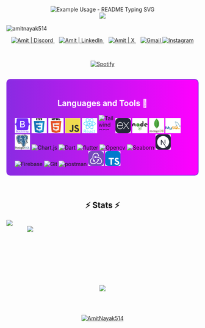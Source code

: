 <p align="center">
  <img src="https://readme-typing-svg.demolab.com/?lines=Hello+👋+I'm+Amit;Full+Stack+Developer;&font=Fira%20Code&center=true&width=380&height=50&duration=4000&pause=1000" alt="Example Usage - README Typing SVG">
  <br>
   <a  href="https://amitnayak.xyz"><img height="30" src="https://img.shields.io/badge/Portfolio-FFFFFF?style=for-the-badge&logo=nginx&logoColor=black"></a>
<div style="display: inline-block;">
  <img src="https://komarev.com/ghpvc/?username=AmitNayak514&label=Profile%20views&color=0e75b6&style=flat" alt="amitnayak514" />
</div>
</p>

<p align="center">
    <a href="">
        <img alt="Amit | Discord" width="40" height="40" src="https://skillicons.dev/icons?i=discord" />
    </a>&nbsp;&nbsp; 
    <a href="https://www.linkedin.com/in/amit-nayak-61a252233?utm_source=share&utm_campaign=share_via&utm_content=profile&utm_medium=android_app" target="_blank">
        <img alt="Amit | LinkedIn" width="40" height="40" src="https://skillicons.dev/icons?i=linkedin" />
    </a>&nbsp;&nbsp; 
    <a href="https://x.com/FlaSH514D?t=K1_-2XsnS2ZrPbU5I3Ohiw&s=09" target="_blank">
        <img alt="Amit | X" width="40" height="40" src="https://skillicons.dev/icons?i=twitter" />
    </a>&nbsp;&nbsp; 
    <a href="mailto: amitbabaninayak@gmail.com?subject='Hey there, nice connecting with you'" target="_blank">
        <img alt="Gmail" src="https://mailmeteor.com/logos/assets/PNG/Gmail_Logo_512px.png" width="40" height="40"/>
    </a>
<a href="https://raw.githubusercontent.com/tandpfun/skill-icons/65dea6c4eaca7da319e552c09f4cf5a9a8dab2c8/icons/Instagram.svg" target="_blank">
        <img alt="Instagram" src="https://static.vecteezy.com/system/resources/thumbnails/018/930/415/small_2x/instagram-logo-instagram-icon-transparent-free-png.png" width="40" height="40"/>
    </a>
</p>

&nbsp;<div align="center">
  [![Spotify](https://novatorem.vercel.app/api/spotify?background_color=0d1117&border_color=ffffff)](https://open.spotify.com/user/31brsy745umjb5o2mwimcig6tzqm?si=bcaa06b75b5c4781&nd=1&dlsi=2102b27b5c1f4823)
</div>

<br>
<div style="background-image: linear-gradient(to right, #8A2BE2, #FF00FF); padding: 20px; border-radius: 10px; border: 2px solid #8A2BE2;">
  <h2 align="center" style="color: white;">Languages and Tools 🚀</h2>
  
  <div align="left">
  <img src="https://raw.githubusercontent.com/devicons/devicon/master/icons/bootstrap/bootstrap-plain-wordmark.svg" alt="Bootstrap" width="40" height="40" style="display: inline-block;"/>
  <img src="https://raw.githubusercontent.com/devicons/devicon/master/icons/css3/css3-original-wordmark.svg" alt="CSS3" width="40" height="40" style="display: inline-block;"/>
  <img src="https://raw.githubusercontent.com/devicons/devicon/master/icons/html5/html5-original-wordmark.svg" alt="HTML5" width="40" height="40" style="display: inline-block;"/>
  <img src="https://raw.githubusercontent.com/devicons/devicon/master/icons/javascript/javascript-original.svg" alt="JavaScript" width="40" height="40" style="display: inline-block;"/>
  <img src="https://raw.githubusercontent.com/devicons/devicon/master/icons/react/react-original-wordmark.svg" alt="React" width="40" height="40" style="display: inline-block;"/>
  <img src="https://www.vectorlogo.zone/logos/tailwindcss/tailwindcss-icon.svg" alt="Tailwind CSS" width="40" height="40" style="display: inline-block;"/>
     <img src="https://raw.githubusercontent.com/tandpfun/skill-icons/65dea6c4eaca7da319e552c09f4cf5a9a8dab2c8/icons/ExpressJS-Dark.svg" alt="Express.js" width="40" height="40"/>
    <img src="https://raw.githubusercontent.com/devicons/devicon/master/icons/nodejs/nodejs-original-wordmark.svg" alt="Node.js" width="40" height="40"/>
    <img src="https://raw.githubusercontent.com/devicons/devicon/master/icons/mongodb/mongodb-original-wordmark.svg" alt="MongoDB" width="40" height="40"/>
    <img src="https://raw.githubusercontent.com/devicons/devicon/master/icons/mysql/mysql-original-wordmark.svg" alt="MySQL" width="40" height="40"/>
    <img src="https://raw.githubusercontent.com/devicons/devicon/master/icons/postgresql/postgresql-original-wordmark.svg" alt="PostgreSQL" width="40" height="40"/>
    <img src="https://www.chartjs.org/media/logo-title.svg" alt="Chart.js" width="40" height="40"/>
    <img src="https://www.vectorlogo.zone/logos/dartlang/dartlang-icon.svg" alt="Dart" width="40" height="40"/>
    <img src="https://www.vectorlogo.zone/logos/flutterio/flutterio-icon.svg" alt="flutter" width="40" height="40"/>
    <img src="https://www.vectorlogo.zone/logos/opencv/opencv-icon.svg" alt="Opencv" width="40" height="40"/>
    <img src="https://seaborn.pydata.org/_images/logo-mark-lightbg.svg" alt="Seaborn" width="40" height="40"/>
    <img src="https://raw.githubusercontent.com/tandpfun/skill-icons/65dea6c4eaca7da319e552c09f4cf5a9a8dab2c8/icons/NextJS-Dark.svg" alt="NextJS" width="40" height="40"/>
    <img src="https://www.vectorlogo.zone/logos/firebase/firebase-icon.svg" alt="Firebase" width="40" height="40"/>
    <img src="https://www.vectorlogo.zone/logos/git-scm/git-scm-icon.svg" alt="Git" width="40" height="40"/>
     <img src="https://www.vectorlogo.zone/logos/getpostman/getpostman-icon.svg" alt="postman" width="40" height="40"/>
     <img src="https://raw.githubusercontent.com/tandpfun/skill-icons/65dea6c4eaca7da319e552c09f4cf5a9a8dab2c8/icons/Redux.svg" alt="Redux" width="40" height="40"/>
     <img src="https://raw.githubusercontent.com/tandpfun/skill-icons/65dea6c4eaca7da319e552c09f4cf5a9a8dab2c8/icons/TypeScript.svg" alt="TypeScript" width="40" height="40"/>
      </div>
</div>
<br>
<br>
<h2 align="center">⚡ Stats ⚡</h2>
<p align=center>
  <div align=center>
    <a href="https://github.com/AmitNayak514" >  
    <img align="left" width=450 src="https://streak-stats.demolab.com/?user=AmitNayak514&theme=react&border=61dafb&hide_border=true"/>
    </a>
    <a href="https://github.com/AmitNayak514">
      <img align="right" width=450 src="https://github-readme-stats.vercel.app/api?username=AmitNayak514&show_icons=true&theme=react&border_color=61dafb&hide_border=true" />
    </a>
  </div>
  <br><br><br><br><br><br><br><br><br>
  <div align=center>
    <a href="https://github.com/AmitNayak514">
      <img height=200 align="center" src="https://github-readme-stats.vercel.app/api/top-langs/?username=AmitNayak514&hide=c%23,powershell,Mathematica,Ruby,Objective-C,Objective-C%2b%2b,Cuda&title_color=61dafb&text_color=ffffff&icon_color=61dafb&bg_color=20232a&langs_count=8&layout=compact&border_color=61dafb&hide_border=true&size_weight=0.5&count_weight=0.5" />
    </a>
  </div>
  <br>
</p>

<br>
<p align="center"> <a href="https://github.com/ryo-ma/github-profile-trophy"><img src="https://github-profile-trophy.vercel.app/?username=AmitNayak514" alt="AmitNayak514" /></a> </p>
